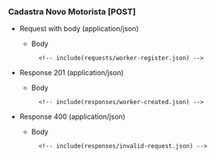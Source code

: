 ### Cadastra Novo Motorista [POST]

+ Request with body (application/json)

    + Body

            <!-- include(requests/worker-register.json) -->

+ Response 201 (application/json)

    + Body

            <!-- include(responses/worker-created.json) -->

+ Response 400 (application/json)

    + Body

            <!-- include(responses/invalid-request.json) -->

